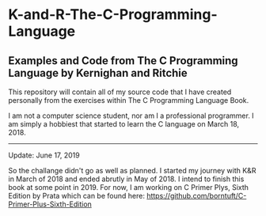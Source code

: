 # K-and-R-The-C-Programming-Language
Examples and Code from The C Programming Language by Kernighan and Ritchie
--------------------------------------------------------------------------

This repository will contain all of my source code that I have created personally from the exercises within The C Programming Language Book.

I am not a computer science student, nor am I a professional programmer. I am simply a hobbiest that started to learn the C language on March 18, 2018.

----
Update: June 17, 2019

So the challange didn't go as well as planned. I started my journey with K&R in March of 2018 and ended abrutly in May of 2018. I intend to finish this book at some point in 2019. For now, I am working on C Primer Plys, Sixth Edition by Prata which can be found here: https://github.com/borntuft/C-Primer-Plus-Sixth-Edition

